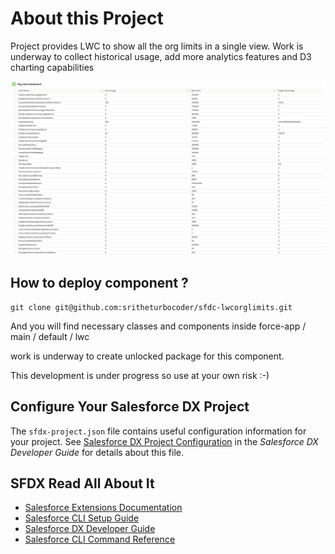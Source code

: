 # About this Project

Project provides LWC to show all the org limits in a single view. Work is underway to collect historical usage, add more analytics features and D3 charting capabilities

![Org Limits Dashboard](https://github.com/sritheturbocoder/sfdc-lwcorglimits/blob/master/OrgLimitsDashboard.png)

## How to deploy component ?

```
git clone git@github.com:sritheturbocoder/sfdc-lwcorglimits.git
```
And you will find necessary classes and components inside force-app / main / default / lwc

work is underway to create unlocked package for this component.

This development is under progress so use at your own risk :-)


## Configure Your Salesforce DX Project

The `sfdx-project.json` file contains useful configuration information for your project. See [Salesforce DX Project Configuration](https://developer.salesforce.com/docs/atlas.en-us.sfdx_dev.meta/sfdx_dev/sfdx_dev_ws_config.htm) in the _Salesforce DX Developer Guide_ for details about this file.

## SFDX Read All About It

- [Salesforce Extensions Documentation](https://developer.salesforce.com/tools/vscode/)
- [Salesforce CLI Setup Guide](https://developer.salesforce.com/docs/atlas.en-us.sfdx_setup.meta/sfdx_setup/sfdx_setup_intro.htm)
- [Salesforce DX Developer Guide](https://developer.salesforce.com/docs/atlas.en-us.sfdx_dev.meta/sfdx_dev/sfdx_dev_intro.htm)
- [Salesforce CLI Command Reference](https://developer.salesforce.com/docs/atlas.en-us.sfdx_cli_reference.meta/sfdx_cli_reference/cli_reference.htm)
